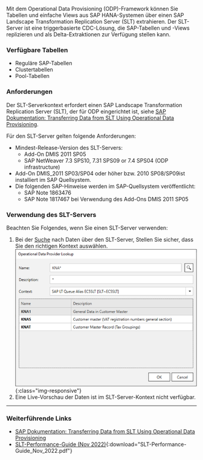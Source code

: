 Mit dem Operational Data Provisioning (ODP)-Framework können Sie Tabellen und einfache Views aus SAP HANA-Systemen über einen SAP Landscape Transformation Replication Server (SLT) extrahieren.
Der SLT-Server ist eine triggerbasierte CDC-Lösung, die SAP-Tabellen und -Views replizieren und als Delta-Extraktionen zur Verfügung stellen kann.

### Verfügbare Tabellen

- Reguläre SAP-Tabellen
- Clustertabellen
- Pool-Tabellen

### Anforderungen

Der SLT-Serverkontext erfordert einen SAP Landscape Transformation Replication Server (SLT), der für ODP eingerichtet ist, siehe [SAP Dokumentation: Transferring Data from SLT Using Operational Data Provisioning](https://help.sap.com/docs/SAP_NETWEAVER_750/ccc9cdbdc6cd4eceaf1e5485b1bf8f4b/6ca2eb9870c049159de25831d3269f3f.html?locale=en-US).

Für den SLT-Server gelten folgende Anforderungen:

- Mindest-Release-Version des SLT-Servers:
	- Add-On DMIS 2011 SP05 
	- SAP NetWeaver 7.3 SPS10, 7.31 SPS09 or 7.4 SPS04 (ODP infrastructure)
- Add-On DMIS_2011 SP03/SP04 oder höher bzw. 2010 SP08/SP09ist installiert im SAP Quellsystem.
- Die folgenden SAP-Hinweise werden im SAP-Quellsystem veröffentlicht:
	- SAP Note 1863476 
	- SAP Note 1817467 bei Verwendung des Add-Ons DMIS 2011 SP05

### Verwendung des SLT-Servers

Beachten Sie Folgendes, wenn Sie einen SLT-Server verwenden:
1. Bei der [Suche](./odp-define) nach Daten über den SLT-Server, Stellen Sie sicher, dass Sie den richtigen Kontext auswählen.
![ODP SLT-Server](/img/content/odp/odp-component-slt-server.png){:class="img-responsive"}
2. Eine Live-Vorschau der Daten ist im SLT-Server-Kontext nicht verfügbar. 

***
### Weiterführende Links
- [SAP Dokumentation: Transferring Data from SLT Using Operational Data Provisioning](https://help.sap.com/docs/SAP_NETWEAVER_750/ccc9cdbdc6cd4eceaf1e5485b1bf8f4b/6ca2eb9870c049159de25831d3269f3f.html?locale=en-US)
- [SLT-Performance-Guide (Nov 2022)](/docs/SLT-Performance-Guide_Nov_2022.pdf){:download="SLT-Performance-Guide_Nov_2022.pdf"}



<!---
2. The **Delta Update** option is selected by default. The full data load is not available when using an SLT server.
-->